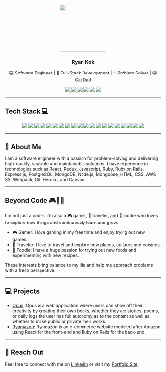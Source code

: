 <p align="center">
  <img src="https://media.licdn.com/dms/image/D4E03AQEuAD6vBclILw/profile-displayphoto-shrink_200_200/0/1675100936200?e=1680739200&v=beta&t=py-luxgKZbZ3RdPr65hMh5kEDzSOSUCq6Xj1S_lj-oU" width="150"/>
  <h3 align="center">Ryan Kok</h3>
  <p align="center">💻 Software Engineer | 🚀 Full-Stack Development | 💡 Problem Solver | 😺 Cat Dad</p>
  <p align="center">
    <a href="https://github.com/onigirisen">
      <img src="https://img.shields.io/badge/-GitHub-000?style=flat&logo=Github"/>
    </a>
    <a href="https://www.linkedin.com/in/ryan-kok-6ab427b6/">
      <img src="https://img.shields.io/badge/-LinkedIn-0077B5?style=flat&logo=Linkedin"/>
    </a>
    <a href="mailto:ryanroykok@gmail.com">
      <img src="https://img.shields.io/badge/-Email-c14438?style=flat&logo=Mail.ru"/>
    </a>
    <img src="https://img.shields.io/badge/-Traveler-9B4DCA?style=flat&logo=Adobe-XD"/>
    <img src="https://img.shields.io/badge/-Foodie-F7E319?style=flat&logo=Canva"/>
    <img src="https://img.shields.io/badge/-Gamer-6441A4?style=flat&logo=Playstation"/>
  </p>
</p>


---


## Tech Stack 💻

<p align="center">
<img src="https://img.shields.io/badge/ruby-%23CC342D.svg?style=for-the-badge&logo=ruby&logoColor=white"/>
<img src="https://img.shields.io/badge/rails-%23CC0000.svg?style=for-the-badge&logo=ruby-on-rails&logoColor=white"/>
<img src="https://img.shields.io/badge/react-%2320232a.svg?style=for-the-badge&logo=react&logoColor=%2361DAFB"/>
<img src="https://img.shields.io/badge/redux-%23593d88.svg?style=for-the-badge&logo=redux&logoColor=white"/>
<img src="https://img.shields.io/badge/html5-%23E34F26.svg?style=for-the-badge&logo=html5&logoColor=white"/>
<img src="https://img.shields.io/badge/css3-%231572B6.svg?style=for-the-badge&logo=css3&logoColor=white"/>
<img src="https://img.shields.io/badge/SASS-hotpink.svg?style=for-the-badge&logo=SASS&logoColor=white"/>
<img src="https://img.shields.io/badge/PostgreSQL-316192?style=for-the-badge&logo=postgresql&logoColor=white"/>
<img src="https://img.shields.io/badge/heroku-%23430098.svg?style=for-the-badge&logo=heroku&logoColor=white"/>
<img src="https://img.shields.io/badge/AWS-%23FF9900.svg?style=for-the-badge&logo=amazon-aws&logoColor=white"/>
<img src="https://img.shields.io/badge/Ruby_on_Rails-CC0000?style=for-the-badge&logo=ruby-on-rails&logoColor=white"/>
<img src="https://img.shields.io/badge/NPM-%23000000.svg?style=for-the-badge&logo=npm&logoColor=white"/>
<img src="https://img.shields.io/badge/MongoDB-4EA94B?style=for-the-badge&logo=mongodb&logoColor=white"/>
<img src="https://img.shields.io/badge/jQuery-0769AD?style=for-the-badge&logo=jquery&logoColor=white"/>
<img src="https://img.shields.io/badge/JavaScript-F7DF1E?style=for-the-badge&logo=javascript&logoColor=black"/>
<img src="https://img.shields.io/badge/Express.js-404D59?style=for-the-badge"/>
<img src="https://img.shields.io/badge/React_Router-CA4245?style=for-the-badge&logo=react-router&logoColor=white"/>
<img src="https://img.shields.io/badge/Node.js-43853D?style=for-the-badge&logo=node.js&logoColor=white"/>
<img src="https://img.shields.io/badge/GIT-E44C30?style=for-the-badge&logo=git&logoColor=white"/>
<img src="https://img.shields.io/badge/webpack-%238DD6F9.svg?style=for-the-badge&logo=webpack&logoColor=black"/>
</p>


---


## 📝 About Me

I am a software engineer with a passion for problem-solving and delivering high-quality, scalable and maintainable solutions. I have experience in technologies such as React, Redux, Javascript, Ruby, Ruby on Rails, Express.js, PostgreSQL, MongoDB, Node.js, Mongoose, HTML, CSS, AWS S3, Webpack, Git, Heroku, and Canvas.


---


## Beyond Code 🎮🛫🍔

I'm not just a coder. I'm also a 🎮 gamer, 🛫 traveler, and 🍔 foodie who loves to explore new things and continuously learn and grow.
- 🎮 Gamer: I love gaming in my free time and enjoy trying out new games.
- 🛫 Traveler: I love to travel and explore new places, cultures and cuisines.
- 🍔 Foodie: I have a huge passion for trying out new foods and experimenting with new recipes.

These interests bring balance to my life and help me approach problems with a fresh perspective. 


---

## 💻 Projects

- [Opus](https://opus.onrender.com/): Opus is a web application where users can show off their creativity by creating their own books, whether they are    stories, poems, or daily logs the user has full autonomy as to the content as well as whether to make public or private their works.
- [Ryamazon](http://ryamazon.herokuapp.com/): Ryamazon is an e-commerce website modeled after Amazon using React for the front-end and Ruby on Rails for the back-end.
<!-- - [Project 3 Name](Project 3 Link): Description of Project 3 -->

---


## 🤝 Reach Out

Feel free to connect with me on [LinkedIn](https://www.linkedin.com/in/ryan-kok-6ab427b6/) or visit my [Portfolio Site](https://onigirisen.github.io/).

